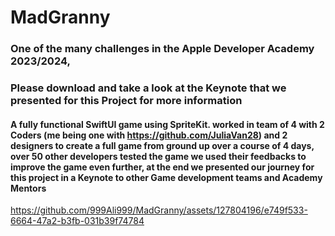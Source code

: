 # MadGranny

### One of the many challenges in the Apple Developer Academy 2023/2024, 

### Please download and take a look at the Keynote that we presented for this Project for more information

#### A fully functional SwiftUI game using SpriteKit. worked in team of 4 with 2 Coders (me being one with https://github.com/JuliaVan28) and 2 designers to create a full game from ground up over a course of 4 days, over 50 other developers tested the game we used their feedbacks to improve the game even further, at the end we presented our journey for this project in a Keynote to other Game development teams and Academy Mentors

https://github.com/999Ali999/MadGranny/assets/127804196/e749f533-6664-47a2-b3fb-031b39f74784

